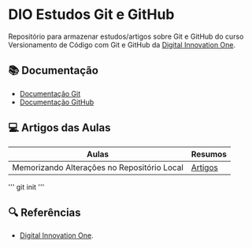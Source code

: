 
# DIO Estudos Git e GitHub

Repositório para armazenar estudos/artigos sobre Git e GitHub do curso
Versionamento de Código com Git e GitHub da [Digital Innovation One](https://www.dio.me/).

## 📚 Documentação
- [Documentação Git](https://git-scm.com/doc)
- [Documentação GitHub](https://docs.github.com/)

## 💻 Artigos das Aulas

| Aulas | Resumos |
| ------|---------|
| Memorizando Alterações no Repositório Local | [Artigos]() |

'''
git init
'''

## 🔍 Referências
- [Digital Innovation One]().
